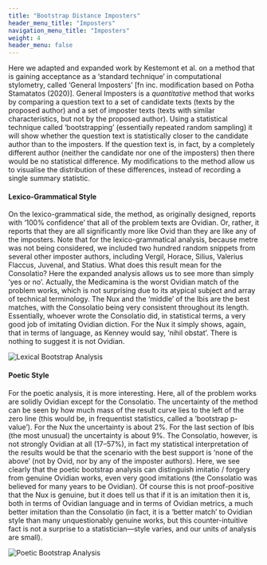 ```yaml
---
title: "Bootstrap Distance Imposters"
header_menu_title: "Imposters"
navigation_menu_title: "Imposters"
weight: 4
header_menu: false
---
```


Here we adapted and expanded work by Kestemont et al. on a method that is gaining acceptance as a ‘standard technique’ in computational stylometry, called ‘General Imposters’ [fn inc. modification based on Potha Stamatatos (2020)]. General Imposters is a *quantitative* method that works by comparing a question text to a set of candidate texts (texts by the proposed author) and a set of imposter texts (texts with similar characteristics, but not by the proposed author). Using a statistical technique called ‘bootstrapping’ (essentially repeated random sampling) it will show whether the question text is statistically closer to the candidate author than to the imposters. If the question text is, in fact, by a completely different author (neither the candidate nor one of the imposters) then there would be no statistical difference. My modifications to the method allow us to visualise the distribution of these differences, instead of recording a single summary statistic.

#### Lexico-Grammatical Style

On the lexico-grammatical side, the method, as originally designed, reports with ‘100% confidence’ that all of the problem texts are Ovidian. Or, rather, it reports that they are all significantly more like Ovid than they are like any of the imposters. Note that for the lexico-grammatical analysis, because metre was not being considered, we included two hundred random snippets from several other  imposter authors, including Vergil, Horace, Silius, Valerius Flaccus, Juvenal, and Statius. What does this result mean for the Consolatio? Here the expanded analysis allows us to see more than simply ‘yes or no’. Actually, the Medicamina is the worst Ovidian match of the problem works, which is not surprising due to its atypical subject and array of technical terminology. The Nux and the ‘middle’ of the Ibis are the best matches, with the Consolatio being very consistent throughout its length. Essentially, whoever wrote the Consolatio did, in statistical terms, a very good job of imitating Ovidian diction. For the Nux it simply shows, again, that in terms of language, as Kenney would say, ‘nihil obstat’. There is nothing to suggest it is not Ovidian.

![Lexical Bootstrap Analysis](../images/bootstrap_lexical_web.jpg)

#### Poetic Style

For the poetic analysis, it is more interesting. Here, all of the problem works are solidly Ovidian except for the Consolatio. The uncertainty of the method can be seen by how much mass of the result curve lies to the left of the zero line (this would be, in frequentist statistics, called a ‘bootstrap p-value’). For the Nux the uncertainty is about 2%. For the last section of Ibis (the most unusual) the uncertainty is about 9%. The Consolatio, however, is not strongly Ovidian at all (17–57%), in fact my statistical interpretation of the results would be that the scenario with the best support is ‘none of the above’ (not by Ovid, nor by any of the imposter authors). Here, we see clearly that the poetic bootstrap analysis can distinguish imitatio / forgery from genuine Ovidian works, even very good imitations (the Consolatio was believed for many years to be Ovidian). Of course this is not proof-positive that the Nux is genuine, but it does tell us that if it is an imitation then it is, both in terms of Ovidian language and in terms of Ovidian metrics, a much better imitation than the Consolatio (in fact, it is a ‘better match’ to Ovidian style than many unquestionably genuine works, but this counter-intuitive fact is not a surprise to a statistician—style varies, and our units of analysis are small).

![Poetic Bootstrap Analysis](../images/bootstrap_poetics_web.jpg)
